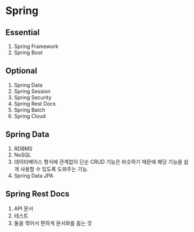 # Spring

## Essential

1. Spring Framework
2. Spring Boot

## Optional

1. Spring Data
2. Spring Session
3. Spring Security
4. Spring Rest Docs
5. Spring Batch
6. Spring Cloud

## Spring Data

1. RDBMS
2. NoSQL
3. 데이터베이스 형식에 관계없이 단순 CRUD 기능은 비슷하기 때문에 해당 기능을 쉽게 사용할 수 있도록 도와주는 기능.
4. Spring Data JPA

## Spring Rest Docs

1. API 문서
2. 테스트
3. 둘을 엮어서 편하게 문서화를 돕는 것